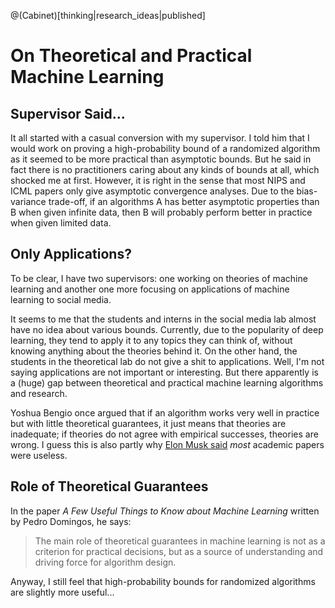 @(Cabinet)[thinking|research_ideas|published]

# On Theoretical and Practical Machine Learning

## Supervisor Said...
It all started with a casual conversion with my supervisor. I told him that I would work on proving a high-probability bound of a randomized algorithm as it seemed to be more practical than asymptotic bounds. But he said in fact there is no practitioners caring about any kinds of bounds at all, which shocked me at first. However, it is right in the sense that most NIPS and ICML papers only give asymptotic convergence analyses. Due to the bias-variance trade-off, if an algorithms A has better asymptotic properties than B when given infinite data, then B will probably perform better in practice when given limited data. 

## Only Applications?
To be clear, I have two supervisors: one working on theories of machine learning and another one more focusing on applications of machine learning to social media.

It seems to me that the students and interns in the social media lab almost have no idea about various bounds. Currently, due to the popularity of deep learning, they tend to apply it to any topics they can think of, without knowing anything about the theories behind it. On the other hand, the students in the theoretical lab do not give a shit to applications. Well, I'm not saying applications are not important or interesting. But there apparently is a (huge) gap between theoretical and practical machine learning algorithms and research.

Yoshua Bengio once argued that if an algorithm works very well in practice but with little theoretical guarantees, it just means that theories are inadequate; if theories do not agree with empirical successes, theories are wrong. I guess this is also partly why [Elon Musk said](http://www.quora.com/Is-Elon-Musk-right-in-saying-most-academic-papers-are-useless) *most* academic papers were useless.

## Role of Theoretical Guarantees
In the paper *A Few Useful Things to Know about Machine Learning* written by Pedro Domingos, he says:

> The main role of theoretical guarantees in machine learning is not as a criterion for practical decisions, but as a source of understanding and driving force for algorithm design.

Anyway, I still feel that high-probability bounds for randomized algorithms are slightly more useful...